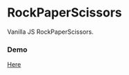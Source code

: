 # RockPaperScissors
Vanilla JS RockPaperScissors. 

### Demo

[Here](https://yeecai.github.io/RockPaperScissors/)
